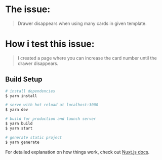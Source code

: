 # The issue:

> Drawer disappears when using many cards in given template.

# How i test this issue:

> I created a page where you can increase the card number until the drawer disappears.

## Build Setup

``` bash
# install dependencies
$ yarn install

# serve with hot reload at localhost:3000
$ yarn dev

# build for production and launch server
$ yarn build
$ yarn start

# generate static project
$ yarn generate
```

For detailed explanation on how things work, check out [Nuxt.js docs](https://nuxtjs.org).
